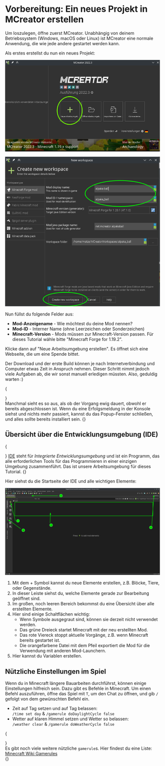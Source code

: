 # Vorbereitung: Ein neues Projekt in MCreator erstellen

Um loszulegen, öffne zuerst MCreator. Unabhängig von deinem Betriebssystem (Windows, macOS oder Linux) ist MCreator eine normale Anwendung, die wie jede andere gestartet werden kann.

Als erstes erstellst du nun ein neues Projekt:

![Neues Projekt erstellen - Schritt 1](<../.gitbook/assets/projekt anlegen 0.png>)

![Neues Projekt erstellen - Schritt 2](<../.gitbook/assets/projekt anlegen 1.png>)

Nun füllst du folgende Felder aus:

* **Mod-Anzeigename** - Wie möchtest du deine Mod nennen?
* **Mod-ID** - Interner Name (ohne Leerzeichen oder Sonderzeichen)
* **Minecraft-Version** - Mods müssen zur Minecraft-Version passen. Für dieses Tutorial wähle bitte "Minecraft Forge for 1.19.2".

Klicke dann auf "Neue Arbeitsumgebung erstellen". Es öffnet sich eine Webseite, die um eine Spende bittet.

Der Download und der erste Build können je nach Internetverbindung und Computer etwas Zeit in Anspruch nehmen. Dieser Schritt nimmt jedoch viele Aufgaben ab, die wir sonst manuell erledigen müssten. Also, geduldig warten :)

{

}\
Manchmal sieht es so aus, als ob der Vorgang ewig dauert, obwohl er bereits abgeschlossen ist. Wenn du eine Erfolgsmeldung in der Konsole siehst und nichts mehr passiert, kannst du das Popup-Fenster schließen, und alles sollte bereits installiert sein. {}

## Übersicht über die Entwicklungsumgebung (IDE)

{

} [IDE](https://de.wikipedia.org/wiki/Integrierte\_Entwicklungsumgebung) steht für _Integrierte Entwicklungsumgebung_ und ist ein Programm, das alle erforderlichen Tools für das Programmieren in einer einzigen Umgebung zusammenführt. Das ist unsere Arbeitsumgebung für dieses Tutorial. {}

Hier siehst du die Startseite der IDE und alle wichtigen Elemente:

![Übersicht der IDE: Die wichtigsten Elemente](<../.gitbook/assets/ide uebersicht.png>)

1. Mit dem + Symbol kannst du neue Elemente erstellen, z.B. Blöcke, Tiere, oder Gegenstände.
2. In dieser Leiste siehst du, welche Elemente gerade zur Bearbeitung geöffnet sind.
3. Im großen, noch leeren Bereich bekommst du eine Übersicht über alle erstellten Elemente.
4. Hier sind einige Schaltflächen wichtig:
   * Wenn Symbole ausgegraut sind, können sie derzeit nicht verwendet werden.
   * Das grüne Dreieck startet Minecraft mit der neu erstellten Mod.
   * Das rote Viereck stoppt aktuelle Vorgänge, z.B. wenn Minecraft bereits gestartet ist.
   * Die orangefarbene Datei mit dem Pfeil exportiert die Mod für die Verwendung mit anderen Mod-Launchern.
5. Hier kannst du Variablen erstellen.

## Nützliche Einstellungen im Spiel

Wenn du in Minecraft längere Bauarbeiten durchführst, können einige Einstellungen hilfreich sein. Dazu gibt es Befehle in Minecraft. Um einen Befehl auszuführen, öffne das Spiel mit `T`, um den Chat zu öffnen, und gib `/` gefolgt von dem gewünschten Befehl ein.

* Zeit auf Tag setzen und auf Tag belassen:\
  `/time set day` & `/gamerule doDaylightCycle false`
* Wetter auf klaren Himmel setzen und Wetter so belassen:\
  `/weather clear` & `/gamerule doWeatherCycle false`

{

}\
Es gibt noch viele weitere nützliche `gamerule`s. Hier findest du eine Liste: [Minecraft Wiki Gamerules](https://minecraft.fandom.com/wiki/Game\_rule)\
{}

